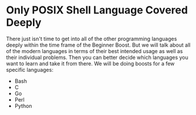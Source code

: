 # Only POSIX Shell Language Covered Deeply

There just isn't time to get into all of the other programming languages
deeply within the time frame of the Beginner Boost. But we will talk
about all of the modern languages in terms of their best intended usage
as well as their individual problems. Then you can better decide which
languages you want to learn and take it from there. We will be doing
boosts for a few specific languages:

* Bash
* C
* Go
* Perl
* Python
